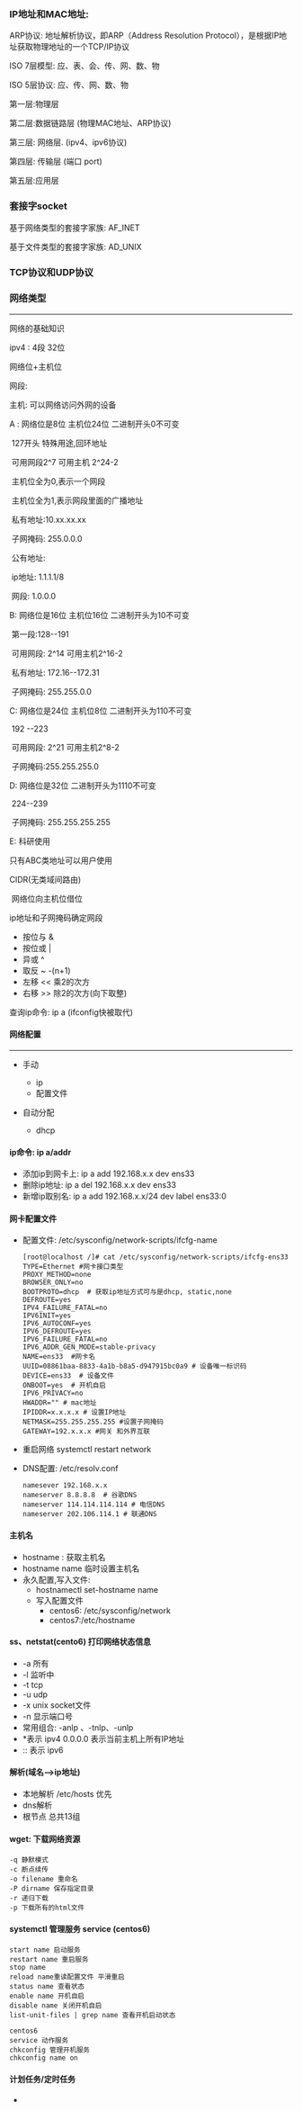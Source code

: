 ### IP地址和MAC地址:

ARP协议: 地址解析协议，即ARP（Address Resolution Protocol），是根据IP地址获取物理地址的一个TCP/IP协议

ISO 7层模型: 应、表、会、传、网、数、物

ISO 5层协议: 应、传、网、数、物

第一层:物理层   

第二层:数据链路层  (物理MAC地址、ARP协议)

第三层: 网络层.      (ipv4、ipv6协议)

第四层: 传输层   (端口 port)

第五层:应用层 

### 套接字socket

基于网络类型的套接字家族: AF_INET

基于文件类型的套接字家族: AD_UNIX

### TCP协议和UDP协议







### 网络类型

---

网络的基础知识

ipv4 : 4段 32位

网络位+主机位

网段:

主机: 可以网络访问外网的设备

A : 网络位是8位 主机位24位 二进制开头0不可变

​	127开头 特殊用途,回环地址

​	可用网段2^7 可用主机 2^24-2

​	主机位全为0,表示一个网段

​	主机位全为1,表示网段里面的广播地址

​	私有地址:10.xx.xx.xx

​	子网掩码: 255.0.0.0

​	公有地址:

​	ip地址: 1.1.1.1/8

​	网段: 1.0.0.0

B: 网络位是16位 主机位16位 二进制开头为10不可变

​	第一段:128--191

​	可用网段: 2^14  可用主机2^16-2

​	私有地址: 172.16--172.31

​	子网掩码: 255.255.0.0

C: 网络位是24位 主机位8位 二进制开头为110不可变

​	192 --223

​	可用网段: 2^21 可用主机2^8-2

​	子网掩码:255.255.255.0

D: 网络位是32位  二进制开头为1110不可变

​	224--239

​	子网掩码: 255.255.255.255

E: 科研使用

只有ABC类地址可以用户使用

CIDR(无类域间路由)

​	网络位向主机位借位

ip地址和子网掩码确定网段

- 按位与 &
- 按位或 |
- 异或 ^
- 取反 ~    -(n+1) 
- 左移 << 乘2的次方
- 右移 >> 除2的次方(向下取整)

查询ip命令: ip a   (ifconfig快被取代) 

#### 网络配置

---

- 手动

  - ip
  - 配置文件

- 自动分配

  - dhcp

  

#### ip命令: ip a/addr

- 添加ip到网卡上: ip a add 192.168.x.x dev ens33 
- 删除ip地址: ip a del 192.168.x.x dev ens33 
- 新增ip取别名: ip a add 192.168.x.x/24 dev label ens33:0

#### 网卡配置文件

- 配置文件: /etc/sysconfig/network-scripts/ifcfg-name

  ```shell
  [root@localhost /]# cat /etc/sysconfig/network-scripts/ifcfg-ens33
  TYPE=Ethernet #网卡接口类型
  PROXY_METHOD=none
  BROWSER_ONLY=no
  BOOTPROTO=dhcp  # 获取ip地址方式可与是dhcp, static,none
  DEFROUTE=yes
  IPV4_FAILURE_FATAL=no
  IPV6INIT=yes
  IPV6_AUTOCONF=yes
  IPV6_DEFROUTE=yes
  IPV6_FAILURE_FATAL=no
  IPV6_ADDR_GEN_MODE=stable-privacy
  NAME=ens33  #网卡名
  UUID=08861baa-8833-4a1b-b8a5-d947915bc0a9 # 设备唯一标识码
  DEVICE=ens33  # 设备文件
  ONBOOT=yes  # 开机自启
  IPV6_PRIVACY=no
  HWADDR="" # mac地址
  IPIDDR=x.x.x.x # 设置IP地址
  NETMASK=255.255.255.255 #设置子网掩码
  GATEWAY=192.x.x.x #网关 和外界互联
  ```

- 重启网络 systemctl restart network

- DNS配置: /etc/resolv.conf

  ```shell
  namesever 192.168.x.x
  nameserver 8.8.8.8  # 谷歌DNS
  nameserver 114.114.114.114 # 电信DNS
  nameserver 202.106.114.1 # 联通DNS
  
  ```

  

#### 主机名

- hostname : 获取主机名
- hostname name 临时设置主机名
- 永久配置,写入文件:
  - hostnamectl set-hostname name
  - 写入配置文件
    - centos6: /etc/sysconfig/network
    - centos7:/etc/hostname

#### ss、netstat(cento6) 打印网络状态信息

- -a 所有
- -l 监听中
- -t tcp
- -u udp
- -x unix socket文件
- -n 显示端口号
- 常用组合: -anlp 、-tnlp、-unlp
- *表示 ipv4 0.0.0.0 表示当前主机上所有IP地址
- :: 表示 ipv6

#### 解析(域名-->ip地址)

- 本地解析 /etc/hosts 优先
- dns解析
- 根节点 总共13组

#### wget: 下载网络资源

```shell
-q 静默模式
-c 断点续传
-o filename 重命名
-P dirname 保存指定目录
-r 递归下载
-p 下载所有的html文件
```

#### systemctl 管理服务  service (centos6)

```shell
start name 启动服务
restart name 重启服务 
stop name
reload name重读配置文件 平滑重启
status name 查看状态
enable name 开机自启
disable name 关闭开机自启
list-unit-files | grep name 查看开机启动状态

centos6
service 动作服务
chkconfig 管理开机服务
chkconfig name on 
```

#### 计划任务/定时任务

- 

